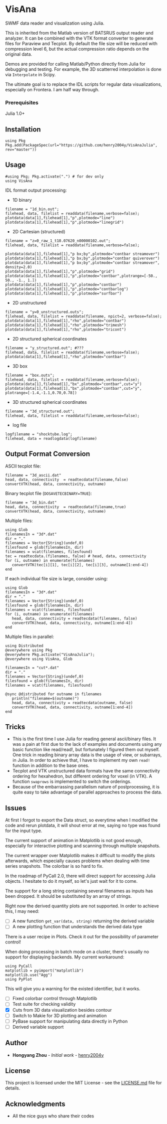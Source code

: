 # VisAna
SWMF data reader and visualization using Julia.

This is inherited from the Matlab version of BATSRUS output reader and analyzer. It can be combined with the VTK format converter to generate files for Paraview and Tecplot. By default the file size will be reduced with compression level 6, but the actual compression ratio depends on the original data.

Demos are provided for calling Matlab/Python directly from Julia for debugging and testing. For example, the 3D scatterred interpolation is done via `Interpolate` in Scipy.

The ultimate goal is to replace the IDL scripts for regular data visualizations, especially on Frontera. I am half way through.

### Prerequisites

Julia 1.0+

## Installation
```
using Pkg
Pkg.add(PackageSpec(url="https://github.com/henry2004y/VisAnaJulia", rev="master"))
```

## Usage
```
#using Pkg; Pkg.activate(".") # for dev only
using VisAna
```

IDL format output processing:
- 1D binary
```
filename = "1d_bin.out";
filehead, data, filelist = readdata(filename,verbose=false);
plotdata(data[1],filehead[1],"p",plotmode="line")
plotdata(data[1],filehead[1],"p",plotmode="linegrid")
```

- 2D Cartesian (structured)
```
filename = "z=0_raw_1_t10.07620_n00000102.out";
filehead, data, filelist = readdata(filename,verbose=false);

plotdata(data[1],filehead[1],"p bx;by",plotmode="contbar streamover")
plotdata(data[1],filehead[1],"p bx;by",plotmode="contbar quiverover")
plotdata(data[1],filehead[1],"p bx;by",plotmode="contbar streamover", density=2.0)
plotdata(data[1],filehead[1],"p",plotmode="grid")
plotdata(data[1],filehead[1],"p",plotmode="contbar",plotrange=[-50., 50., -1., 1.])
plotdata(data[1],filehead[1],"p",plotmode="contbar")
plotdata(data[1],filehead[1],"p",plotmode="contbarlog")
plotdata(data[1],filehead[1],"p",plotmode="surfbar")
```

- 2D unstructured
```
filename = "y=0_unstructured.outs";
filehead, data, filelist = readdata(filename, npict=2, verbose=false);
plotdata(data[1],filehead[1],"rho",plotmode="contbar")
plotdata(data[1],filehead[1],"rho",plotmode="trimesh")
plotdata(data[1],filehead[1],"rho",plotmode="tricont")
```

- 2D structured spherical coordinates
```
filename = "y_structured.out"; #???
filehead, data, filelist = readdata(filename,verbose=false);
plotdata(data[1],filehead[1],"rho",plotmode="contbar")
```

- 3D box
```
filename = "box.outs";
filehead, data, filelist = readdata(filename,verbose=false);
plotdata(data[1],filehead[1],"bx",plotmode="contbar",cut="y")
plotdata(data[1],filehead[1],"bx",plotmode="contbar",cut="y", plotrange=[-1.4,-1.1,0.70,0.78])
```

- 3D structured spherical coordinates
```
filename = "3d_structured.out";
filehead, data, filelist = readdata(filename,verbose=false);
```

- log file
```
logfilename = "shocktube.log";
filehead, data = readlogdata(logfilename)
```

## Output Format Conversion
ASCII tecplot file:
```
filename = "3d_ascii.dat"
head, data, connectivity  = readtecdata(filename,false)
convertVTK(head, data, connectivity, outname)
```

Binary tecplot file (`DOSAVETECBINARY=TRUE`):
```
filename = "3d_bin.dat"
head, data, connectivity  = readtecdata(filename,true)
convertVTK(head, data, connectivity, outname)
```

Multiple files:
```
using Glob
filenamesIn = "3d*.dat"
dir = "."
filenames = Vector{String}(undef,0)
filesfound = glob(filenamesIn, dir)
filenames = vcat(filenames, filesfound)
tec = readtecdata.(filenames, false) # head, data, connectivity
for (i, outname) in enumerate(filenames)
   convertVTK(tec[i][1], tec[i][2], tec[i][3], outname[1:end-4])
end
```

If each individual file size is large, consider using:
```
using Glob
filenamesIn = "3d*.dat"
dir = "."
filenames = Vector{String}(undef,0)
filesfound = glob(filenamesIn, dir)
filenames = vcat(filenames, filesfound)
for (i, outname) in enumerate(filenames)
   head, data, connectivity = readtecdata(filenames, false)
   convertVTK(head, data, connectivity, outname[1:end-4])
end
```

Multiple files in parallel:
```
using Distributed
@everywhere using Pkg
@everywhere Pkg.activate("VisAnaJulia");
@everywhere using VisAna, Glob

filenamesIn = "cut*.dat"
dir = "."
filenames = Vector{String}(undef,0)
filesfound = glob(filenamesIn, dir)
filenames = vcat(filenames, filesfound)

@sync @distributed for outname in filenames
   println("filename=$(outname)")
   head, data, connectivity = readtecdata(outname, false)
   convertVTK(head, data, connectivity, outname[1:end-4])
end
```

## Tricks

- This is the first time I use Julia for reading general ascii/binary files. It was a pain at first due to the lack of examples and documents using any basic function like read/read!, but fortunately I figured them out myself. One trick in reading binary array data is the usage of view, or subarrays, in Julia. In order to achieve that, I have to implement my own `read!` function in addition to the base ones.
- Tecplot and VTK unstructured data formats have the same connectivity ordering for hexahedron, but different ordering for voxel (in VTK). A function `swaprows` is implemented to switch the orderings.
- Because of the embarrassing parallelism nature of postprocessing, it is quite easy to take advantage of parallel approaches to process the data.

## Issues

At first I forgot to export the Data struct, so everytime when I modified the code and rerun plotdata, it will shout error at me, saying no type was found for the input type.

The current support of animation in Matplotlib is not good enough, especially for interactive plotting and scanning through multiple snapshots.

The current wrapper over Matplotlib makes it difficult to modify the plots afterwards, which especially causes problems when dealing with time series snapshots. The colorbar is so hard to fix.

In the roadmap of PyCall 2.0, there will direct support for accessing Julia objects. I hesitate to do it myself, so let's just wait for it to come.

The support for a long string containing several filenames as inputs has been dropped. It should be substituted by an array of strings.

Right now the derived quantity plots are not supported. In order to achieve this, I may need:
- [ ] A new function `get_var(data, string)` returning the derived variable
- [ ] A new plotting function that understands the derived data type

There is a user recipe in Plots. Check it out for the possibility of parameter control!

When doing processing in batch mode on a cluster, there's usually no support for displaying backends. My current workaround:
```
using PyCall
matplotlib = pyimport("matplotlib")
matplotlib.use("Agg")
using PyPlot
```
This will give you a warning for the existed identifier, but it works.

- [ ] Fixed colorbar control through Matplotlib
- [ ] Test suite for checking validity
- [x] Cuts from 3D data visualization besides contour
- [ ] Switch to Makie for 3D plotting and animation
- [ ] PyBase support for manipulating data directly in Python
- [ ] Derived variable support

## Author

* **Hongyang Zhou** - *Initial work* - [henry2004y](https://github.com/henry2004y)

## License

This project is licensed under the MIT License - see the [LICENSE.md](LICENSE) file for details.

## Acknowledgments

* All the nice guys who share their codes
